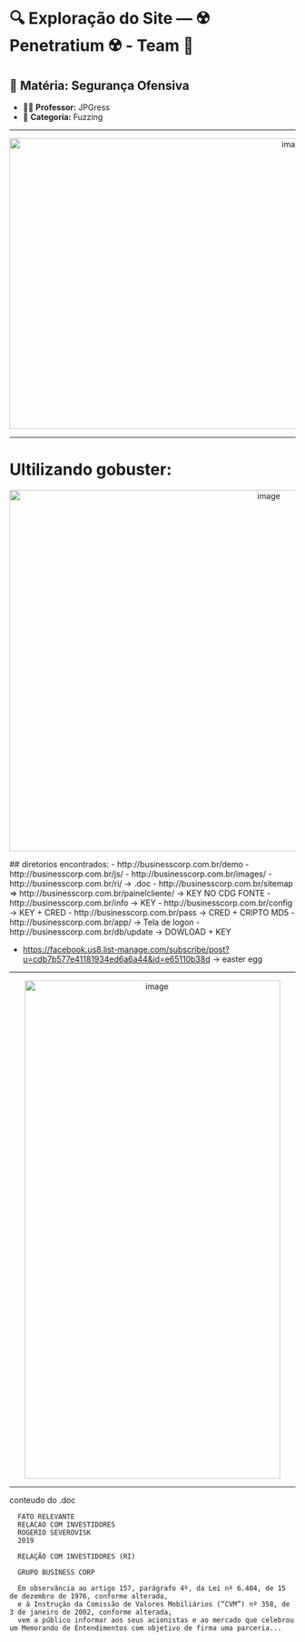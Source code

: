 # 🔍 Exploração do Site — ☢️ Penetratium ☢️ - Team 📡

## 📘 Matéria: Segurança Ofensiva

- 👨‍🏫 **Professor:** JPGress  
- 🧭 **Categoria:** Fuzzing

---

<p align="center">

<img width="984" height="512" alt="image" src="https://github.com/user-attachments/assets/04c4300e-bbf8-4408-b0ff-3835dd3b282f" />

</p>

---


# Ultilizando gobuster:
<p align="center">

<img width="898" height="636" alt="image" src="https://github.com/user-attachments/assets/6857a9c7-b31f-4450-849a-9cc2721ebece" />

</p>
  ## diretorios encontrados:
  - http://businesscorp.com.br/demo 
  - http://businesscorp.com.br/js/ 
  - http://businesscorp.com.br/images/
  - http://businesscorp.com.br/ri/ -> .doc
  - http://businesscorp.com.br/sitemap => http://businesscorp.com.br/painelcliente/ -> KEY NO CDG FONTE
  - http://businesscorp.com.br/info -> KEY 
  - http://businesscorp.com.br/config -> KEY + CRED
  - http://businesscorp.com.br/pass -> CRED + CRIPTO MD5
  - http://businesscorp.com.br/app/ -> Tela de logon
  - http://businesscorp.com.br/db/update -> DOWLOAD + KEY 
  
  - https://facebook.us8.list-manage.com/subscribe/post?u=cdb7b577e41181934ed6a6a44&id=e65110b38d -> easter egg

--- 

<p align="center">

<img width="450" height="877" alt="image" src="https://github.com/user-attachments/assets/8e5491bd-4151-4455-9a26-a8237e249342" />

</p>

---

conteudo do .doc

```doc
  FATO RELEVANTE
  RELACAO COM INVESTIDORES
  ROGERIO SEVEROVISK
  2019
  
  RELAÇÃO COM INVESTIDORES (RI)
  
  GRUPO BUSINESS CORP

  Em observância ao artigo 157, parágrafo 4º, da Lei nº 6.404, de 15 de dezembro de 1976, conforme alterada, 
  e à Instrução da Comissão de Valores Mobiliários (“CVM”) nº 358, de 3 de janeiro de 2002, conforme alterada,
  vem a público informar aos seus acionistas e ao mercado que celebrou um Memorando de Entendimentos com objetivo de firma uma parceria...
```


